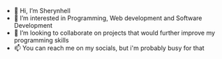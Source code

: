 - 👋 Hi, I’m Sherynhell 
- 👀 I’m interested in Programming, Web development and Software Development
- 💞️ I’m looking to collaborate on projects that would further improve my programming skills
- 📫 You can reach me on my socials, but i'm probably busy for that

<!---
Sherynhdipity/Sherynhdipity is a ✨ special ✨ repository because its `README.md` (this file) appears on your GitHub profile.
You can click the Preview link to take a look at your changes.
--->
